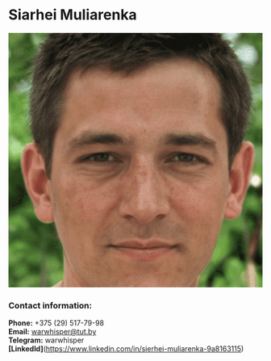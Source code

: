 # Siarhei Muliarenka
![photo](photo.png)

### Contact information:

**Phone:** +375 (29) 517-79-98<br/>
**Email:** warwhisper@tut.by<br/>
**Telegram:** warwhisper<br>
**[LinkedId]**(https://www.linkedin.com/in/sierhei-muliarenka-9a8163115)
